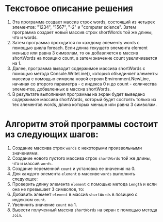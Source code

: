 # Текстовое описание решения

1. Эта программа создает массив строк words, состоящий из четырех элементов: "1234", "1567", "-2" и "computer science". Затем программа создает новый массив строк shortWords той же длины, что и words. 
2. Затем программа проходится по каждому элементу words с помощью цикла foreach. Если длина текущего элемента element меньше или равна 3 символам, то он добавляется в массив shortWords на позицию count, а затем значение count увеличивается на 1.
3. Далее, программа выводит содержимое массива shortWords с помощью метода Console.WriteLine(), который объединяет элементы массива с помощью символа новой строки Environment.NewLine, начиная со второго параметра - с индекса 0 и до count - количества элементов, добавленных в массив shortWords.
4. В результате выполнения программы на экран будет выведено содержимое массива shortWords, который будет состоять только из тех элементов words, длина которых меньше или равна 3 символам.


# Алгоритм этой программы состоит из следующих шагов:

1. Создание массива строк `words` с некоторыми произвольными значениями.
2. Создание нового пустого массива строк `shortWords` той же длины, что и массив `words`.
3. Создание переменной `count` и установка ее значения на 0.
4. Для каждого элемента `element` в массиве `words` выполнить следующее:
5. Проверить длину элемента `element` с помощью метода `Length` и если она не превышает 3 символов, то:
6. Добавить элемент `element` в массив `shortWords` в позицию с индексом `count`.
7. Увеличить значение `count` на 1.
8. Вывести полученный массив `shortWords` на экран с помощью метода `Join`.
